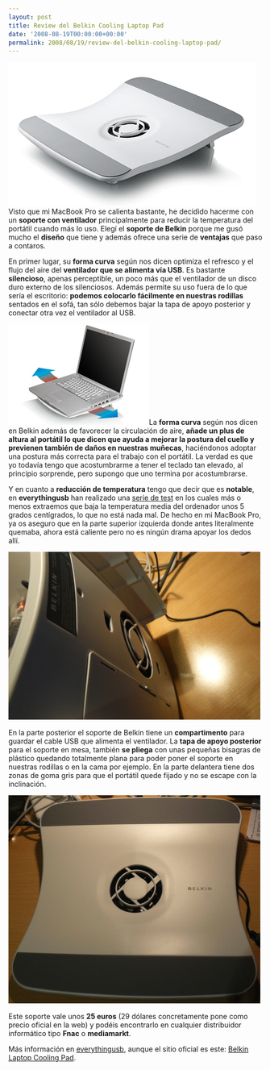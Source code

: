 ```yaml
---
layout: post
title: Review del Belkin Cooling Laptop Pad
date: '2008-08-19T00:00:00+00:00'
permalink: 2008/08/19/review-del-belkin-cooling-laptop-pad/
---
```

<img src="/assets/belkin-laptop-cooler.png" alt="" title="belkin-laptop-cooler" width="493" height="285" class="centro" />
Visto que mi MacBook Pro se calienta bastante, he decidido hacerme con un <strong>soporte con ventilador</strong> principalmente para reducir la temperatura del portátil cuando más lo uso. Elegí el <strong>soporte de Belkin</strong> porque me gusó mucho el <strong>diseño</strong> que tiene y además ofrece una serie de <strong>ventajas</strong> que paso a contaros.

En primer lugar, su <strong>forma curva</strong> según nos dicen optimiza el refresco y el flujo del aire del <strong>ventilador que se alimenta vía USB</strong>. Es bastante <strong>silencioso</strong>, apenas perceptible, un poco más que el ventilador de un disco duro externo de los silenciosos. Además permite su uso fuera de lo que sería el escritorio: <strong>podemos colocarlo fácilmente en nuestras rodillas</strong> sentados en el sofá, tan sólo debemos bajar la tapa de apoyo posterior y conectar otra vez el ventilador al USB.

<!--more-->

<img src="/assets/belkin-cooler.png" alt="" title="belkin-cooler" width="279" height="200" class="derecha" />La <strong>forma curva</strong> según nos dicen en Belkin además de favorecer la circulación de aire, <strong>añade un plus de altura al portátil lo que dicen que ayuda a mejorar la postura del cuello y previenen también de daños en nuestras muñecas</strong>, haciéndonos adoptar una postura más correcta para el trabajo con el portátil. La verdad es que yo todavía tengo que acostumbrarme a tener el teclado tan elevado, al principio sorprende, pero supongo que uno termina por acostumbrarse. 

Y en cuanto a <strong>reducción de temperatura</strong> tengo que decir que es <strong>notable</strong>, en <strong>everythingusb</strong> han realizado una <a href="http://www.everythingusb.com/belkin_laptop_cooling_pad_13845.html">serie de test</a> en los cuales más o menos extraemos que baja la temperatura media del ordenador unos 5 grados centígrados, lo que no está nada mal. De hecho en mi MacBook Pro, ya os aseguro que en la parte superior izquierda donde antes literalmente quemaba, ahora está caliente pero no es ningún drama apoyar los dedos allí. 

<img src="/assets/zz060eb4e6.jpg" alt="" title="parte posterior" width="500" height="333" class="centro_borde" />

En la parte posterior el soporte de Belkin tiene un <strong>compartimento</strong> para guardar el cable USB que alimenta el ventilador. La <strong>tapa de apoyo posterior</strong> para el soporte en mesa, también <strong>se pliega</strong> con unas pequeñas bisagras de plástico quedando totalmente plana para poder poner el soporte en nuestras rodillas o en la cama por ejemplo. En la parte delantera tiene dos zonas de goma gris para que el portátil quede fijado y no se escape con la inclinación.

<img src="/assets/zz24e684b3.jpg" alt="" title="belkin en mi escritorio" width="500" height="413" class="alignnone size-full wp-image-1163" />

Este soporte vale unos <strong>25 euros</strong> (29 dólares concretamente pone como precio oficial en la web) y podéis encontrarlo en cualquier distribuidor informático tipo <strong>Fnac</strong> o <strong>mediamarkt</strong>.

Más información en <a href="http://www.everythingusb.com/belkin_laptop_cooling_pad_13845.html">everythingusb</a>, aunque el sitio oficial es este: <a href="http://catalog.belkin.com/IWCatProductPage.process?Product_Id=355998#">Belkin Laptop Cooling Pad</a>.
